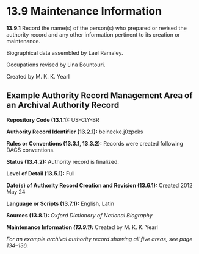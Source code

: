 # 13.9 Maintenance Information

**13.9.1** Record the name(s) of the person(s) who prepared or revised the authority record and any other information pertinent to its creation or maintenance.

<p class="dacs-example">Biographical data assembled by Lael Ramaley.</p>

<p class="dacs-example">Occupations revised by Lina Bountouri.</p>

<p class="dacs-example">Created by M. K. K. Yearl</p>

## Example Authority Record Management Area of an Archival Authority Record

<p class="dacs-example"><strong>Repository Code (13.1.1):</strong> US-CtY-BR</p>

<p class="dacs-example"><strong>Authority Record Identifier (13.2.1):</strong> beinecke.j0zpcks</p>

<p class="dacs-example"><strong>Rules or Conventions (13.3.1, 13.3.2):</strong> Records were created following DACS conventions.</p>

<p class="dacs-example"><strong>Status (13.4.2):</strong> Authority record is finalized.</p>

<p class="dacs-example"><strong>Level of Detail (13.5.1):</strong> Full</p>

<p class="dacs-example"><strong>Date(s) of Authority Record Creation and Revision (13.6.1):</strong> Created 2012 May 24</p>

<p class="dacs-example"><strong>Language or Scripts (13.7.1):</strong> English, Latin</p>

<p class="dacs-example"><strong>Sources (13.8.1):</strong> <em>Oxford Dictionary of National Biography</em></p>

<p class="dacs-example"><strong>Maintenance Information <em>(13.9.1)</em>:</strong> Created by M. K. K. Yearl</p>

_For an example archival authority record showing all five areas, see page 134–136._
